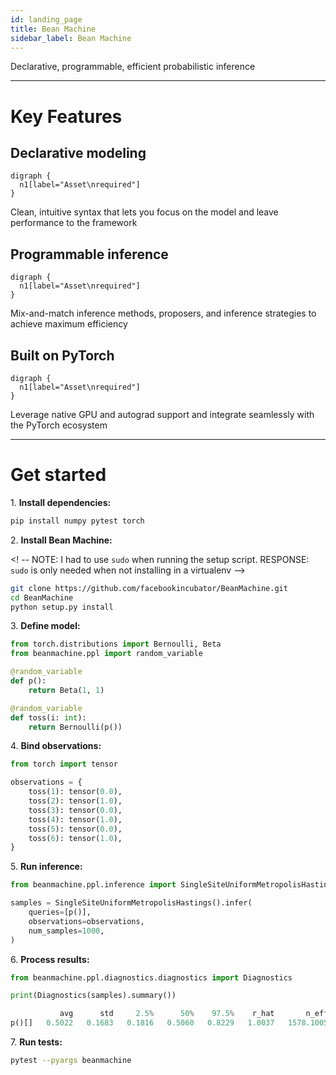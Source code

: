 ```yaml
---
id: landing_page
title: Bean Machine
sidebar_label: Bean Machine
---
```


<!-- @import "../header.md" -->

Declarative, programmable, efficient probabilistic inference

---

# Key Features

## Declarative modeling

```viz
digraph {
  n1[label="Asset\nrequired"]
}
```

Clean, intuitive syntax that lets you focus on the model and leave performance to the framework

## Programmable inference

```viz
digraph {
  n1[label="Asset\nrequired"]
}
```

Mix-and-match inference methods, proposers, and inference strategies to achieve maximum efficiency

## Built on PyTorch

```viz
digraph {
  n1[label="Asset\nrequired"]
}
```

Leverage native GPU and autograd support and integrate seamlessly with the PyTorch ecosystem

---

# Get started

1\. **Install dependencies:**

  ```sh
  pip install numpy pytest torch
  ```

2\. **Install Bean Machine:**

  <! -- NOTE: I had to use `sudo` when running the setup script. RESPONSE: `sudo` is only needed when not installing in a virtualenv -->

  ```sh
  git clone https://github.com/facebookincubator/BeanMachine.git
  cd BeanMachine
  python setup.py install
  ```

3\. **Define model:**

  ```py
  from torch.distributions import Bernoulli, Beta
  from beanmachine.ppl import random_variable

  @random_variable
  def p():
      return Beta(1, 1)

  @random_variable
  def toss(i: int):
      return Bernoulli(p())
  ```

4\. **Bind observations:**

  ```py
  from torch import tensor

  observations = {
      toss(1): tensor(0.0),
      toss(2): tensor(1.0),
      toss(3): tensor(0.0),
      toss(4): tensor(1.0),
      toss(5): tensor(0.0),
      toss(6): tensor(1.0),
  }
  ```

5\. **Run inference:**

  ```py
  from beanmachine.ppl.inference import SingleSiteUniformMetropolisHastings

  samples = SingleSiteUniformMetropolisHastings().infer(
      queries=[p()],
      observations=observations,
      num_samples=1000,
  )
  ```

6\. **Process results:**

  ```py
  from beanmachine.ppl.diagnostics.diagnostics import Diagnostics

  print(Diagnostics(samples).summary())
  ```

  ```py
             avg      std     2.5%      50%    97.5%    r_hat       n_eff
  p()[]   0.5022   0.1683   0.1816   0.5060   0.8229   1.0037   1578.1005
  ```

7\. **Run tests:**

  ```sh
  pytest --pyargs beanmachine
  ```
